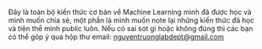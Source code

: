 
Đây là toàn bộ kiến thức cơ bản về Machine Learning mình đã được học và mình muốn chia sẻ, một phần là mình muốn note lại những kiến thức đã học và tiện thể mình public luôn.
Nếu có sai sót gì hoặc không đúng thì các bạn có thể góp ý qua hộp thư email: nguyentruonglabdept@gmail.com

